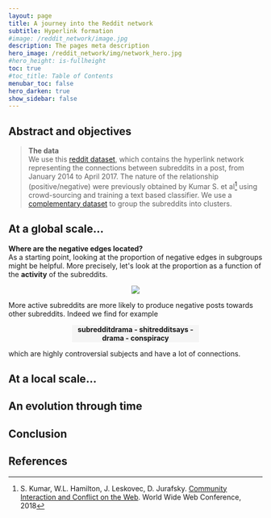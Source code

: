 ```yaml
---
layout: page
title: A journey into the Reddit network
subtitle: Hyperlink formation
#image: /reddit_network/image.jpg
description: The pages meta description
hero_image: /reddit_network/img/network_hero.jpg
#hero_height: is-fullheight
toc: true
#toc_title: Table of Contents
menubar_toc: false
hero_darken: true
show_sidebar: false
---
```

## Abstract and objectives


> **The data**\
We use this [reddit dataset](https://snap.stanford.edu/data/soc-RedditHyperlinks.html), which contains the hyperlink network representing the connections between subreddits in a post, from January 2014 to April 2017. The nature of the relationship (positive/negative) were previously obtained by Kumar S. et al[^1] using crowd-sourcing and training a text based classifier. We use a [complementary dataset](https://snap.stanford.edu/data/web-RedditEmbeddings.html) to group the subreddits into clusters.

## At a global scale...

**Where are the negative edges located?**\
As a starting point, looking at the proportion of negative edges in subgroups might be helpful. More precisely, let's look at the proportion as a function of the **activity** of the subreddits.

<div style="text-align:center"><img src="/reddit_network/img/activityVSsign.png" /></div>

More active subreddits are more likely to produce negative posts towards other subreddits. Indeed we find for example

<div class="container">
  <div class="row" style="margin: auto; margin-top: 1em; margin-bottom: 1em;">
    <div style="width:50%;background-color:WhiteSmoke; margin: 0 auto; text-align:center;">
      <p><b>subredditdrama - shitredditsays - drama - conspiracy</b></p>
    </div>
  </div>
</div>

which are highly controversial subjects and have a lot of connections.


## At a local scale...

## An evolution through time



## Conclusion


## References
[^1]: S. Kumar, W.L. Hamilton, J. Leskovec, D. Jurafsky. [Community Interaction and Conflict on the Web](https://cs.stanford.edu/~srijan/pubs/conflict-paper-www18.pdf). World Wide Web Conference, 2018

[^2]: J. Leskovec, D. Huttenlocher, J. Kleinberg. [Signed networks in social media](https://cs.stanford.edu/people/jure/pubs/triads-chi10.pdf) Proceedings of the SIGCHI conference on human factors in computing systems. 2010.
